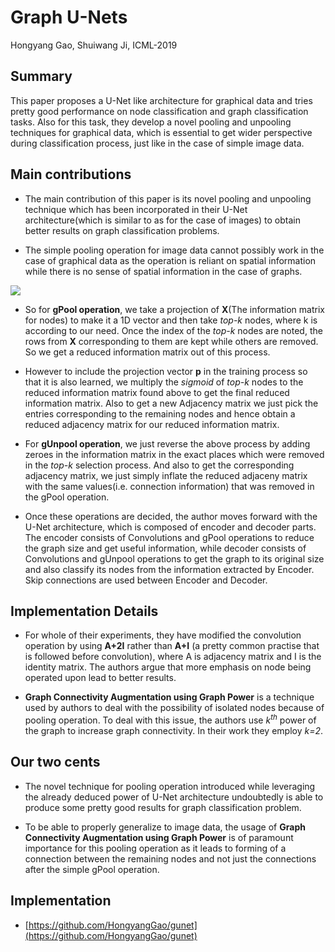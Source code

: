 
# Graph U-Nets

Hongyang Gao, Shuiwang Ji, ICML-2019

## Summary

This paper proposes a U-Net like architecture for graphical data and tries pretty good performance on node classification and graph classification tasks. Also for this task, they develop a novel pooling and unpooling techniques for graphical data, which is essential to get wider perspective during classification process, just like in the case of simple image data.

## Main contributions

- The main contribution of this paper is its novel pooling and unpooling technique which has been incorporated in their U-Net architecture(which is similar to as for the case of images) to obtain better results on graph classification problems.

- The simple pooling operation for image data cannot possibly work in the case of graphical data as the operation is reliant on spatial information while there is no sense of spatial information in the case of graphs.

<img src='https://github.com/vlgiitr/papers_we_read/blob/master/images/graph_unet.png'>

- So for **gPool operation**, we take a projection of **X**(The information matrix for nodes) to make it a 1D vector and then take *top-k* nodes, where k is according to our need. Once the index of the *top-k* nodes are noted, the rows from **X** corresponding to them are kept while others are removed. So we get a reduced information matrix out of this process.

- However to include the projection vector **p** in the training process so that it is also learned, we multiply the *sigmoid* of *top-k* nodes to the reduced information matrix found above to get the final reduced information matrix. Also to get a new Adjacency matrix we just pick the entries corresponding to the remaining nodes and hence obtain a reduced adjacency matrix for our reduced information matrix.

- For **gUnpool operation**, we just reverse the above process by adding zeroes in the information matrix in the exact places which were removed in the *top-k* selection process. And also to get the corresponding adjacency matrix, we just simply inflate the reduced adjaceny matrix with the same values(i.e. connection information) that was removed in the gPool operation.

- Once these operations are decided, the author moves forward with the U-Net architecture, which is composed of encoder and decoder parts. The encoder consists of Convolutions and gPool operations to reduce the graph size and get useful information, while decoder consists of Convolutions and gUnpool operations to get the graph to its original size and also classify its nodes from the information extracted by Encoder. Skip connections are used between Encoder and Decoder.

## Implementation Details

- For whole of their experiments, they have modified the convolution operation by using **A+2I** rather than **A+I** (a pretty common practise that is followed before convolution), where A is adjacency matrix and I is the identity matrix. The authors argue that more emphasis on node being operated upon lead to better results.

- **Graph Connectivity Augmentation using Graph Power** is a technique used by authors to deal with the possibility of isolated nodes because of pooling operation. To deal with this issue, the authors use *k<sup>th</sup>* power of the graph to increase graph connectivity. In their work they employ *k=2*.

## Our two cents

- The novel technique for pooling operation introduced while leveraging the already deduced power of U-Net architecture undoubtedly is able to produce some pretty good results for graph classification problem.

- To be able to properly generalize to image data, the usage of **Graph Connectivity Augmentation using Graph Power** is of paramount importance for this pooling operation as it leads to forming of a connection between the remaining nodes and not just the connections after the simple gPool operation.

## Implementation

- [https://github.com/HongyangGao/gunet](https://github.com/HongyangGao/gunet)